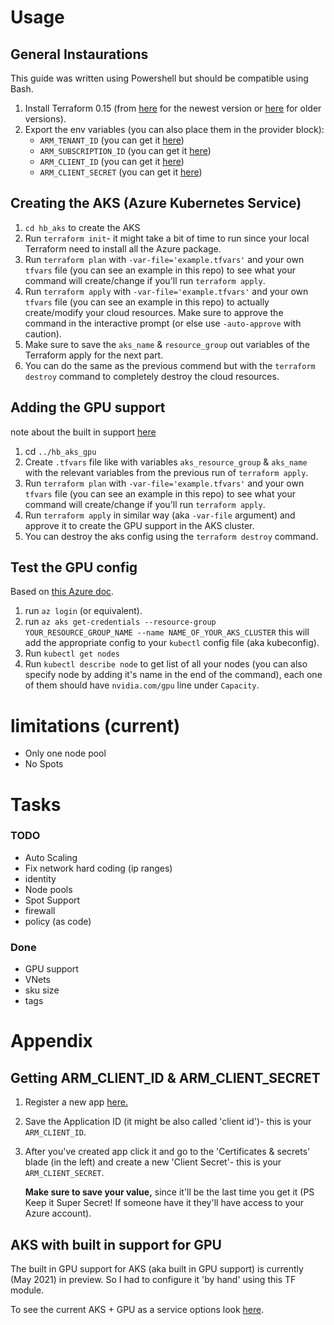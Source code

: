 # Usage
## General Instaurations
This guide was written using Powershell but should be compatible using Bash.

1. Install Terraform 0.15 (from [here](https://www.terraform.io/downloads.html "Download latest Terraform!") for the newest version or [here](https://releases.hashicorp.com/terraform/ "Download Terraform!") for older versions).
2. Export the env variables (you can also place them in the provider block):
   - ```ARM_TENANT_ID``` (you can get it [here](https://portal.azure.com/#blade/Microsoft_AAD_IAM/ActiveDirectoryMenuBlade/Properties))
   - ```ARM_SUBSCRIPTION_ID``` (you can get it [here](https://portal.azure.com/#blade/Microsoft_Azure_Billing/SubscriptionsBlade))
   - ```ARM_CLIENT_ID``` (you can get it [here](#getting-arm_client_id--arm_client_secret))
   - ```ARM_CLIENT_SECRET``` (you can get it [here](#getting-arm_client_id--arm_client_secret))

## Creating the AKS (Azure Kubernetes Service)
1. ```cd hb_aks``` to create the AKS
2. Run ```terraform init```- it might take a bit of time to run since your local Terraform need to install all the Azure package.
3. Run ```terraform plan``` with ```-var-file='example.tfvars'``` and your own ```tfvars``` file (you can see an example in this repo) to see what your command will create/change if you'll run ```terraform apply```.
4. Run ```terraform apply``` with ```-var-file='example.tfvars'``` and your own ```tfvars``` file (you can see an example in this repo) to actually create/modify your cloud resources. Make sure to approve the command in the interactive prompt (or else use ```-auto-approve``` with caution).
5. Make sure to save the ```aks_name``` & ```resource_group``` out variables of the Terraform apply for the next part.
6. You can do the same as the previous commend but with the ```terraform destroy``` command to completely destroy the cloud resources.

## Adding the GPU support
note about the built in support [here](#AKS-with-built-in-support-for-GPU)

1. cd ```../hb_aks_gpu```
2. Create ```.tfvars``` file like with variables ```aks_resource_group``` & ```aks_name``` with the relevant variables from the previous run of ```terraform apply```.
3. Run ```terraform plan``` with ```-var-file='example.tfvars'``` and your own ```tfvars``` file (you can see an example in this repo) to see what your command will create/change if you'll run ```terraform apply```.
4. Run ```terraform apply``` in similar way (aka ```-var-file``` argument) and approve it to create the GPU support in the AKS cluster.
5. You can destroy the aks config using the ```terraform destroy``` command.

## Test the GPU config
Based on [this Azure doc](https://docs.microsoft.com/en-us/azure/aks/gpu-cluster#confirm-that-gpus-are-schedulable).

1. run ```az login``` (or equivalent).
2. run ```az aks get-credentials --resource-group YOUR_RESOURCE_GROUP_NAME --name NAME_OF_YOUR_AKS_CLUSTER```
this will add the appropriate config to your ```kubectl``` config file (aka kubeconfig).
3. Run ```kubectl get nodes``` 
4. Run ```kubectl describe node``` to get list of all your nodes (you can also specify node by adding it's name in the end of the command), each one of them should have ```nvidia.com/gpu``` line under ```Capacity```.

# limitations (current)
- Only one node pool
- No Spots

# Tasks
### TODO
- Auto Scaling
- Fix network hard coding (ip ranges)
- identity
- Node pools
- Spot Support
- firewall
- policy (as code)
### Done
- GPU support
- VNets
- sku size
- tags

# Appendix
## Getting ARM_CLIENT_ID & ARM_CLIENT_SECRET

1. Register a new app [here.](https://portal.azure.com/#blade/Microsoft_AAD_IAM/ActiveDirectoryMenuBlade/RegisteredApps/RegisteredApps/Overview)
2. Save the Application ID (it might be also called 'client id')- this is your ```ARM_CLIENT_ID```.
3. After you've created app click it and go to the 'Certificates & secrets' blade (in the left) and create a new 'Client Secret'- this is your ```ARM_CLIENT_SECRET```.
   
    **Make sure to save your value,** since it'll be the last time you get it (PS Keep it Super Secret! If someone have it they'll have access to your Azure account).

## AKS with built in support for GPU
The built in GPU support for AKS (aka built in GPU support) is currently (May 2021) in preview. So I had to configure it 'by hand' using this TF module.

To see the current AKS + GPU as a service options look [here](https://docs.microsoft.com/en-us/azure/aks/gpu-cluster "AKS + GPU").